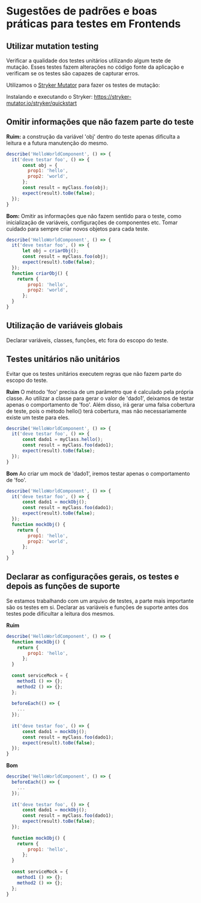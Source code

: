 # Sugestões de padrões e boas práticas para testes em Frontends

## Utilizar mutation testing
Verificar a qualidade dos testes unitários utilizando algum teste de mutação. Esses testes fazem alterações no código fonte da aplicação e verificam se os testes são capazes de capturar erros.

Utilizamos o [Stryker Mutator](https://stryker-mutator.io) para fazer os testes de mutação:

Instalando e executando o Stryker:
https://stryker-mutator.io/stryker/quickstart

## Omitir informações que não fazem parte do teste
**Ruim:** a construção da variável 'obj' dentro do teste apenas dificulta a leitura e a futura manutenção do mesmo.
```javascript
describe('HelloWorldComponent', () => {
  it('deve testar foo', () => {
      const obj = {
        prop1: 'hello',
        prop2: 'world',
      };      
      const result = myClass.foo(obj);
      expect(result).toBe(false);
  });
}
```

**Bom:** Omitir as informações que não fazem sentido para o teste, como inicialização de variáveis, configurações de componentes etc. Tomar cuidado para sempre criar novos objetos para cada teste.
```javascript
describe('HelloWorldComponent', () => {
  it('deve testar foo', () => {
      let obj = criarObj();
      const result = myClass.foo(obj);
      expect(result).toBe(false);
  });  
  function criarObj() {
    return {
        prop1: 'hello',
        prop2: 'world',
      };
  }
}
```

## Utilização de variáveis globais
Declarar variáveis, classes, funções, etc fora do escopo do teste.

## Testes unitários não unitários
Evitar que os testes unitários executem regras que não fazem parte do escopo do teste.

**Ruim** O método 'foo' precisa de um parâmetro que é calculado pela própria classe. Ao utilizar a classe para gerar o valor de 'dado1', deixamos de testar apenas o comportamento de 'foo'. Além disso, irá gerar uma falsa cobertura de teste, pois o método hello() terá cobertura, mas não necessariamente existe um teste para eles.
```javascript
describe('HelloWorldComponent', () => {
  it('deve testar foo', () => {
      const dado1 = myClass.hello();
      const result = myClass.foo(dado1);
      expect(result).toBe(false);
  });
}
```

**Bom** Ao criar um mock de 'dado1', iremos testar apenas o comportamento de 'foo'.
```javascript
describe('HelloWorldComponent', () => {  
  it('deve testar foo', () => {
      const dado1 = mockObj();
      const result = myClass.foo(dado1);
      expect(result).toBe(false);
  });
  function mockObj() {
    return {
        prop1: 'hello',
        prop2: 'world',
      };
  }
}
```

## Declarar as configurações gerais, os testes e depois as funções de suporte
Se estamos trabalhando com um arquivo de testes, a parte mais importante são os testes em si. Declarar as variáveis e funções de suporte antes dos testes pode dificultar a leitura dos mesmos.

**Ruim**
```javascript
describe('HelloWorldComponent', () => {  
  function mockObj() {
    return {
        prop1: 'hello',
      };
  }
  
  const serviceMock = {
    method1 () => {};
    method2 () => {};
  };
  
  beforeEach(() => {
    ...
  });
  
  it('deve testar foo', () => {
      const dado1 = mockObj();
      const result = myClass.foo(dado1);
      expect(result).toBe(false);
  });
}
```

**Bom**
```javascript
describe('HelloWorldComponent', () => {  
  beforeEach(() => {
    ...
  });
  
  it('deve testar foo', () => {
      const dado1 = mockObj();
      const result = myClass.foo(dado1);
      expect(result).toBe(false);
  });
  
  function mockObj() {
    return {
        prop1: 'hello',
      };
  }
  
  const serviceMock = {
    method1 () => {};
    method2 () => {};
  };
}
```
